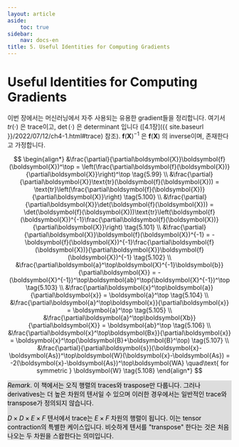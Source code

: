 ```yaml
---
layout: article
aside:
    toc: true
sidebar:
    nav: docs-en
title: 5. Useful Identities for Computing Gradients
---
```


# Useful Identities for Computing Gradients

이번 장에서는 머신러닝에서 자주 사용되는 유용한 gradient들을 정리합니다. 여기서 $tr(\cdot)$ 은 trace이고, $\det(\cdot)$ 은 determinant 입니다 ([4.1장]({{ site.baseurl }}/2022/07/12/ch4-1.html#trace) 참조). $\boldsymbol{f}(\boldsymbol{X})^{-1}$ 은 $\boldsymbol{f}(\boldsymbol{X})$ 의 inverse이며, 존재한다고 가정합니다.

$$ \begin{align*} &\frac{\partial}{\partial\boldsymbol{X}}\boldsymbol{f}(\boldsymbol{X})^\top = \left(\frac{\partial\boldsymbol{f}(\boldsymbol{X})}{\partial\boldsymbol{X}}\right)^\top \tag{5.99} \\ &\frac{\partial}{\partial\boldsymbol{X}}\text{tr}(\boldsymbol{f}(\boldsymbol{X})) = \text{tr}\left(\frac{\partial\boldsymbol{f}(\boldsymbol{X})}{\partial\boldsymbol{X}}\right) \tag{5.100} \\ &\frac{\partial}{\partial\boldsymbol{X}}\det(\boldsymbol{f}(\boldsymbol{X})) = \det(\boldsymbol{f}(\boldsymbol{X}))\text{tr}\left(\boldsymbol{f}(\boldsymbol{X})^{-1}\frac{\partial\boldsymbol{f}(\boldsymbol{X})}{\partial\boldsymbol{X}}\right) \tag{5.101} \\ &\frac{\partial}{\partial\boldsymbol{X}}\boldsymbol{f}(\boldsymbol{X})^{-1} = -\boldsymbol{f}(\boldsymbol{X})^{-1}\frac{\partial\boldsymbol{f}(\boldsymbol{X})}{\partial\boldsymbol{X}}\boldsymbol{f}(\boldsymbol{X})^{-1} \tag{5.102} \\ &\frac{\partial\boldsymbol{a}^\top\boldsymbol{X}^{-1}\boldsymbol{b}}{\partial\boldsymbol{X}} = -(\boldsymbol{X}^{-1})^\top\boldsymbol{ab}^\top(\boldsymbol{X}^{-1})^\top \tag{5.103} \\ &\frac{\partial\boldsymbol{x}^\top\boldsymbol{a}}{\partial\boldsymbol{x}} = \boldsymbol{a}^\top \tag{5.104} \\ &\frac{\partial\boldsymbol{a}^\top\boldsymbol{x}}{\partial\boldsymbol{x}} = \boldsymbol{a}^\top \tag{5.105} \\ &\frac{\partial\boldsymbol{a}^\top\boldsymbol{Xb}}{\partial\boldsymbol{X}} = \boldsymbol{ab}^\top \tag{5.106} \\ &\frac{\partial\boldsymbol{x}^\top\boldsymbol{Bx}}{\partial\boldsymbol{x}} = \boldsymbol{x}^\top(\boldsymbol{B}+\boldsymbol{B}^\top) \tag{5.107} \\ &\frac{\partial}{\partial\boldsymbol{s}}(\boldsymbol{x}-\boldsymbol{As})^\top\boldsymbol{W}(\boldsymbol{x}-\boldsymbol{As}) = -2(\boldsymbol{x}-\boldsymbol{As})^\top\boldsymbol{WA} \quad\text{ for symmetric } \boldsymbol{W} \tag{5.108} \end{align*} $$

<div style="background-color: #DDDDDD; color: #000000">
<i>Remark</i>. 이 책에서는 오직 행렬의 traces와 traspose만 다룹니다. 그러나 derivatives는 더 높은 차원의 텐서일 수 있으며 이러한 경우에서는 일반적인 trace와 transpose가 정의되지 않습니다.

$D\times D\times E\times F$ 텐서에서 trace는 $E\times F$ 차원의 행렬이 됩니다. 이는 tensor contraction의 특별한 케이스입니다. 비슷하게 텐서를 "transpose" 한다는 것은 처음 나오는 두 차원을 스왑한다는 의미입니다.
</div>
